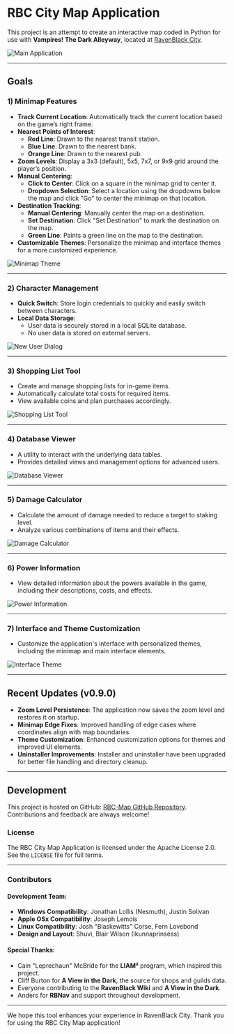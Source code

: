 # RBC City Map Application

This project is an attempt to create an interactive map coded in Python for use with **Vampires! The Dark Alleyway**, located at [RavenBlack City](https://quiz.ravenblack.net/blood.pl).

![Main Application](Screenshots/Main%20Application.png "Main Application")

---

## Goals

### 1) Minimap Features
   - **Track Current Location**: Automatically track the current location based on the game’s right frame.
   - **Nearest Points of Interest**:
     - **Red Line**: Drawn to the nearest transit station.
     - **Blue Line**: Drawn to the nearest bank.
     - **Orange Line**: Drawn to the nearest pub.
   - **Zoom Levels**: Display a 3x3 (default), 5x5, 7x7, or 9x9 grid around the player’s position.
   - **Manual Centering**:
     - **Click to Center**: Click on a square in the minimap grid to center it.
     - **Dropdown Selection**: Select a location using the dropdowns below the map and click "Go" to center the minimap on that location.
   - **Destination Tracking**:
     - **Manual Centering**: Manually center the map on a destination.
     - **Set Destination**: Click "Set Destination" to mark the destination on the map.
     - **Green Line**: Paints a green line on the map to the destination.
   - **Customizable Themes**: Personalize the minimap and interface themes for a more customized experience.

![Minimap Theme](Screenshots/Minimap%20Theme.png "Minimap Theme")

---

### 2) Character Management
   - **Quick Switch**: Store login credentials to quickly and easily switch between characters.
   - **Local Data Storage**:
     - User data is securely stored in a local SQLite database.
     - No user data is stored on external servers.

![New User Dialog](Screenshots/New%20User%20Dialog.png "New User Dialog")

---

### 3) Shopping List Tool
   - Create and manage shopping lists for in-game items.
   - Automatically calculate total costs for required items.
   - View available coins and plan purchases accordingly.

![Shopping List Tool](Screenshots/Shopping%20List%20Tool.png "Shopping List Tool")

---

### 4) Database Viewer
   - A utility to interact with the underlying data tables.
   - Provides detailed views and management options for advanced users.

![Database Viewer](Screenshots/Database%20Viewer.png "Database Viewer")

---

### 5) Damage Calculator
   - Calculate the amount of damage needed to reduce a target to staking level.
   - Analyze various combinations of items and their effects.

![Damage Calculator](Screenshots/Damage%20Calculator.png "Damage Calculator")

---

### 6) Power Information
   - View detailed information about the powers available in the game, including their descriptions, costs, and effects.

![Power Information](Screenshots/Power%20Information.png "Power Information")

---

### 7) Interface and Theme Customization
   - Customize the application's interface with personalized themes, including the minimap and main interface elements.

![Interface Theme](Screenshots/Interface%20Theme.png "Interface Theme")

---

## Recent Updates (v0.9.0)

- **Zoom Level Persistence**: The application now saves the zoom level and restores it on startup.
- **Minimap Edge Fixes**: Improved handling of edge cases where coordinates align with map boundaries.
- **Theme Customization**: Enhanced customization options for themes and improved UI elements.
- **Uninstaller Improvements**: Installer and uninstaller have been upgraded for better file handling and directory cleanup.

---

## Development

This project is hosted on GitHub: [RBC-Map GitHub Repository](https://github.com/JELollis/RBC-Map). Contributions and feedback are always welcome!

### License
The RBC City Map Application is licensed under the Apache License 2.0. See the `LICENSE` file for full terms.

---

### Contributors

#### Development Team:
- **Windows Compatibility**: Jonathan Lollis (Nesmuth), Justin Solivan
- **Apple OSx Compatibility**: Joseph Lemois
- **Linux Compatibility**: Josh "Blaskewitts" Corse, Fern Lovebond
- **Design and Layout**: Shuvi, Blair Wilson (Ikunnaprinsess)

#### Special Thanks:
- Cain "Leprechaun" McBride for the **LIAM²** program, which inspired this project.
- Cliff Burton for **A View in the Dark**, the source for shops and guilds data.
- Everyone contributing to the **RavenBlack Wiki** and **A View in the Dark**.
- Anders for **RBNav** and support throughout development.

---

We hope this tool enhances your experience in RavenBlack City. Thank you for using the RBC City Map application!
